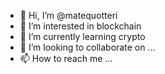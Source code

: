 - 👋 Hi, I’m @matequotteri
- 👀 I’m interested in blockchain
- 🌱 I’m currently learning crypto
- 💞️ I’m looking to collaborate on ...
- 📫 How to reach me ...

<!---
matequotteri/matequotteri is a ✨ special ✨ repository because its `README.md` (this file) appears on your GitHub profile.
You can click the Preview link to take a look at your changes.
--->
